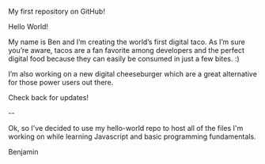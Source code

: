 My first repository on GitHub!

Hello World!

My name is Ben and I’m creating the world’s first digital taco. As I’m sure you’re aware, tacos are a fan favorite among developers and the perfect digital food because they can easily be consumed in just a few bites. :)

I’m also working on a new digital cheeseburger which are a great alternative for those power users out there.

Check back for updates!

--

Ok, so I've decided to use my hello-world repo to host all of the files I'm working on while learning Javascript and basic programming fundamentals.

Benjamin
